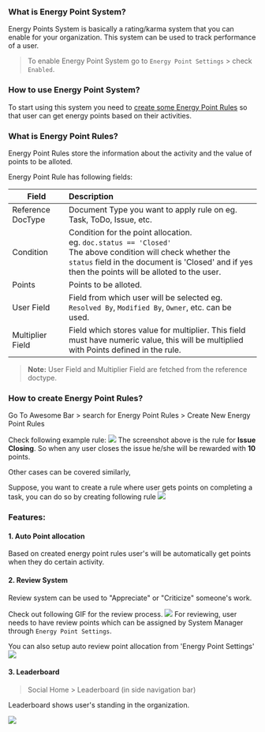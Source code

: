 <!-- add-breadcrumbs -->

### What is Energy Point System?
Energy Points System is basically a rating/karma system that you can enable for your organization. This system can be used to track performance of a user.

> To enable Energy Point System go to `Energy Point Settings` > check `Enabled`.


### How to use Energy Point System?
To start using this system you need to [create some Energy Point Rules](#how-to-create-energy-point-rules?) so that user can get energy points based on their activities.

### What is Energy Point Rules?
Energy Point Rules store the information about the activity and the value of points to be alloted.

Energy Point Rule has following fields:

| Field        | Description  |
| ------------- |:-------------|
| Reference DocType| Document Type you want to apply rule on eg. Task, ToDo, Issue, etc. |
| Condition| Condition for the point allocation. <br>eg. `doc.status == 'Closed'`<br>The above condition will check whether the `status` field in the document is 'Closed' and if yes then the points will be alloted to the user.       |
| Points | Points to be alloted.|
| User Field | Field from which user will be selected eg. `Resolved By`, `Modified By`, `Owner`, etc. can be used.      |
| Multiplier Field | Field which stores value for multiplier. This field must have numeric value, this will be multiplied with Points defined in the rule.      |

> **Note:** User Field and Multiplier Field are fetched from the reference doctype.

### How to create Energy Point Rules?

Go To Awesome Bar > search for Energy Point Rules > Create New Energy Point Rules

Check following example rule:
<img class="screenshot" src="/docs/assets/img/energy-point-system/issue-closed-rule.png">
The screenshot above is the rule for **Issue Closing**.
So when any user closes the issue he/she will be rewarded with **10** points.

Other cases can be covered similarly,

Suppose, you want to create a rule where user gets points on completing a task,
you can do so by creating following rule
<img class="screenshot" src="/docs/assets/img/energy-point-system/task-complete-rule.png">


### Features:

#### 1. Auto Point allocation
Based on created energy point rules user's will be automatically get points when they do certain activity.

#### 2. Review System
Review system can be used to "Appreciate" or "Criticize" someone's work.

Check out following GIF for the review process.
<img class="screenshot" src="/docs/assets/img/energy-point-system/review-system.gif">
For reviewing, user needs to have review points which can be assigned by System Manager through `Energy Point Settings`.

You can also setup auto review point allocation from 'Energy Point Settings'
<img class="screenshot" src="/docs/assets/img/energy-point-system/auto-review-point-allocation.png">

#### 3. Leaderboard
> Social Home > Leaderboard (in side navigation bar)

Leaderboard shows user's standing in the organization.

<img class="screenshot" src="/docs/assets/img/energy-point-system/leaderboard.png">
